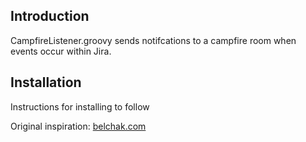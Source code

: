Introduction
------------

CampfireListener.groovy sends notifcations to a campfire room when events occur
within Jira.

Installation
------------
Instructions for installing to follow


Original inspiration: [belchak.com](http://www.belchak.com/2012/01/21/jira-and-campfire-integration/)
